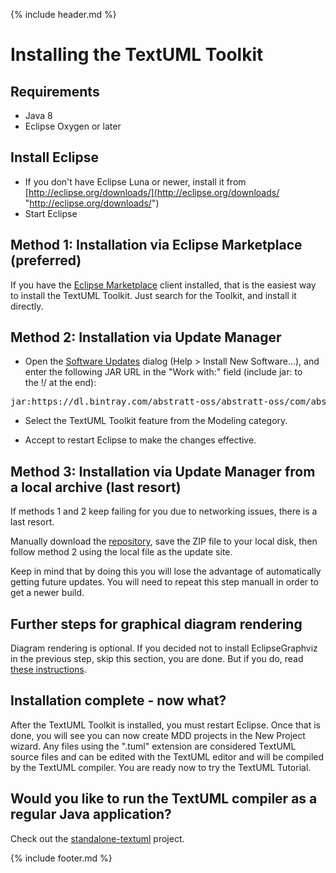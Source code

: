 ---
---
{% include header.md %}

# Installing the TextUML Toolkit

Requirements
------------

-   Java 8
-   Eclipse Oxygen or later

Install Eclipse
---------------

-   If you don't have Eclipse Luna or newer, install it from
    [http://eclipse.org/downloads/](http://eclipse.org/downloads/ "http://eclipse.org/downloads/")
-   Start Eclipse

Method 1: Installation via Eclipse Marketplace (preferred)
-------------------------------


If you have the [Eclipse
Marketplace](http://marketplace.eclipse.org/marketplace-client-intro "http://marketplace.eclipse.org/marketplace-client-intro")
client installed, that is the easiest way to install the TextUML
Toolkit. Just search for the Toolkit, and install it directly.

Method 2: Installation via Update Manager 
-------------------------------

-   Open the [Software
    Updates](http://help.eclipse.org/stable/topic/org.eclipse.platform.doc.user/tasks/tasks-121.htm "http://help.eclipse.org/stable/topic/org.eclipse.platform.doc.user/tasks/tasks-121.htm")
    dialog (Help \> Install New Software...), and enter the following
    JAR URL in the "Work with:" field (include jar: to the !/ at the
    end):

<pre>jar:https://dl.bintray.com/abstratt-oss/abstratt-oss/com/abstratt/mdd/com.abstratt.mdd.oss.repository/2.9.0/com.abstratt.mdd.oss.repository-2.9.0.zip!/</pre>

-   Select the TextUML Toolkit feature from the Modeling category.

-   Accept to restart Eclipse to make the changes effective.

Method 3: Installation via Update Manager from a local archive (last resort)
-------------------------------

If methods 1 and 2 keep failing for you due to networking issues, there is a last resort.

Manually download the [repository](https://dl.bintray.com/abstratt-oss/abstratt-oss/com/abstratt/mdd/com.abstratt.mdd.oss.repository/2.9.0/com.abstratt.mdd.oss.repository-2.9.0.zip), save the ZIP file to your local disk, then follow method 2 using the local file as the update site.

Keep in mind that by doing this you will lose the advantage of automatically getting future updates. You will need to repeat this step manuall in order to get a newer build.

Further steps for graphical diagram rendering
---------------------------------------------

Diagram rendering is optional. If you decided not to install
EclipseGraphviz in the previous step, skip this section, you are done.
But if you do, read [these
instructions](graphical.html "Configuring Graphical Rendering").

Installation complete - now what?
---------------------------------

After the TextUML Toolkit is installed, you must restart Eclipse. Once
that is done, you will see you can now create MDD projects in the New
Project wizard. Any files using the ".tuml" extension are considered
TextUML source files and can be edited with the TextUML editor and will
be compiled by the TextUML compiler. You are ready now to try the
TextUML
Tutorial.

Would you like to run the TextUML compiler as a regular Java application? 
---------------------------------

Check out the [standalone-textuml](http://github.com/abstratt/standalone-textuml) project.

{% include footer.md %}

